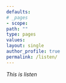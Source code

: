 ```yaml
---
defaults:
# _pages
- scope:
path: ""
type: pages
values:
layout: single
author_profile: true	
permalink: /listen/
---
```

*This is listen*

